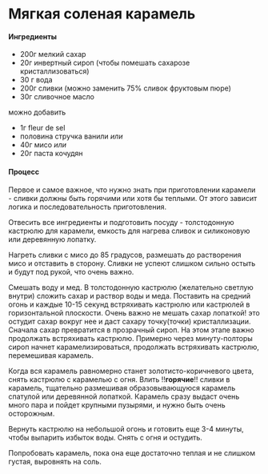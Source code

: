 # Мягкая соленая карамель

#### Ингредиенты

* 200г мелкий сахар
* 20г инвертный сироп (чтобы помешать сахарозе кристаллизоваться)
* 30 г вода
* 200г сливки (можно заменить 75% сливок фруктовым пюре)
* 30г сливочное масло

можно добавить 
* 1г fleur de sel
* половина стручка ванили _или_
* 40г мисо _или_
* 20г паста кочудян

#### Процесс

Первое и самое важное, что нужно знать при приготовлении карамели - сливки должны быть горячими или хотя бы теплыми. От этого зависит логика и последовательность приготовления. 

Отвесить все ингредиенты и подготовить посуду - толстодонную кастрюлю для карамели, емкость для нагрева сливок и силиконовую или деревянную лопатку. 

Нагреть сливки с мисо до 85 градусов, размешать до растворения мисо и отставить в сторону. Сливки не успеют слишком сильно остыть и будут под рукой, что очень важно.

Смешать воду и мед. В толстодонную кастрюлю (желательно светлую внутри) сложить сахар и раствор воды и меда. Поставить на средний огонь и каждые 10-15 секунд встряхивать кастрюлю или кастрюлей в горизонтальной плоскости. Очень важно не мешать сахар лопаткой! это остудит сахар вокруг нее и даст сахару точку(точки) кристаллизации. Сначала сахар превратится в прозрачный сироп. На этом этапе важно продолжать встряхивать кастрюлю. Примерно через минуту-полторы сироп начнет карамелизироваться, продолжать встряхивать кастрюлю, перемешивая карамель. 

Когда вся карамель равномерно станет золотисто-коричневого цвета, снять кастрюлю с карамелью с огня. Влить !!**горячие**!! сливки в карамель, тщательно размешивая образовывающуюся карамель спатулой или деревянной лопаткой. Карамель сразу выдаст очень много пара и пойдет крупными пузырями, и нужно быть очень осторожным. 

Вернуть кастрюлю на небольшой огонь и готовить еще 3-4 минуты, чтобы выпарить избыток воды. Снять с огня и остудить. 

Попробовать карамель, пока она еще достаточно теплая и не слишком густая, выровнять на соль.
